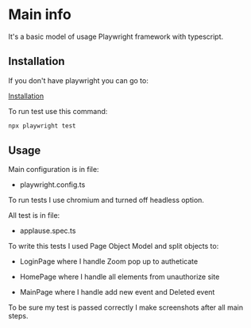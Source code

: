 # Main info

It's a basic model of usage Playwright framework with typescript.

## Installation

If you don't have playwright you can go to:

[Installation](https://playwright.dev/docs/intro#installation)

To run test use this command:
```bash
npx playwright test
```

## Usage

Main configuration is in file:

- playwright.config.ts

To run tests I use chromium and turned off headless option.


All test is in file:
- applause.spec.ts

To write this tests I used Page Object Model and split objects to:

- LoginPage where I handle Zoom pop up to autheticate

- HomePage where I handle all elements from unauthorize site

- MainPage where I handle add new event and Deleted event

To be sure my test is passed correctly I make screenshots after all main steps. 